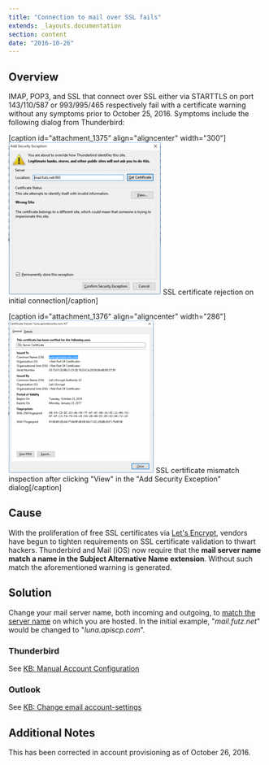 ```yaml
---
title: "Connection to mail over SSL fails"
extends: _layouts.documentation
section: content
date: "2016-10-26"
---
```


## Overview

IMAP, POP3, and SSL that connect over SSL either via STARTTLS on port 143/110/587 or 993/995/465 respectively fail with a certificate warning without any symptoms prior to October 25, 2016. Symptoms include the following dialog from Thunderbird:

\[caption id="attachment\_1375" align="aligncenter" width="300"\][![SSL certificate rejection on initial connection](images/ssl-mismatch-300x300.png)](/docs/wp-content/uploads/2016/10/ssl-mismatch.png) SSL certificate rejection on initial connection\[/caption\]

\[caption id="attachment\_1376" align="aligncenter" width="286"\][![SSL certificate mismatch inspection after clicking "View" in the "Add Security Exception" dialog](images/ssl-mismatch-x509-286x300.png)](/docs/wp-content/uploads/2016/10/ssl-mismatch-x509.png) SSL certificate mismatch inspection after clicking "View" in the "Add Security Exception" dialog\[/caption\]

## Cause

With the proliferation of free SSL certificates via [Let's Encrypt](https://www.letsencrypt.org), vendors have begun to tighten requirements on SSL certificate validation to thwart hackers. Thunderbird and Mail (iOS) now require that the **mail server name match a name in the Subject Alternative Name extension**. Without such match the aforementioned warning is generated.

## Solution

Change your mail server name, both incoming and outgoing, to [match the server name](/docs/platform/what-is-my-server-name/) on which you are hosted. In the initial example, "_mail.futz.net_" would be changed to "_luna.apiscp.com_".

### Thunderbird

See [KB: Manual Account Configuration](https://support.mozilla.org/en-US/kb/manual-account-configuration)

### Outlook

See [KB: Change email account-settings](https://support.office.com/en-us/article/Change-email-account-settings-58b62e89-6a9b-467b-8865-d5633fcacc3f)

## Additional Notes

This has been corrected in account provisioning as of October 26, 2016.
